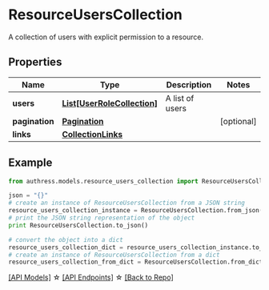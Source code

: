 # ResourceUsersCollection

A collection of users with explicit permission to a resource.

## Properties
Name | Type | Description | Notes
------------ | ------------- | ------------- | -------------
**users** | [**List[UserRoleCollection]**](UserRoleCollection.md) | A list of users | 
**pagination** | [**Pagination**](Pagination.md) |  | [optional] 
**links** | [**CollectionLinks**](CollectionLinks.md) |  | 

## Example

```python
from authress.models.resource_users_collection import ResourceUsersCollection

json = "{}"
# create an instance of ResourceUsersCollection from a JSON string
resource_users_collection_instance = ResourceUsersCollection.from_json(json)
# print the JSON string representation of the object
print ResourceUsersCollection.to_json()

# convert the object into a dict
resource_users_collection_dict = resource_users_collection_instance.to_dict()
# create an instance of ResourceUsersCollection from a dict
resource_users_collection_from_dict = ResourceUsersCollection.from_dict(resource_users_collection_dict)
```
[[API Models]](./README.md#documentation-for-models) ☆ [[API Endpoints]](./README.md#documentation-for-api-endpoints) ☆ [[Back to Repo]](../README.md)


